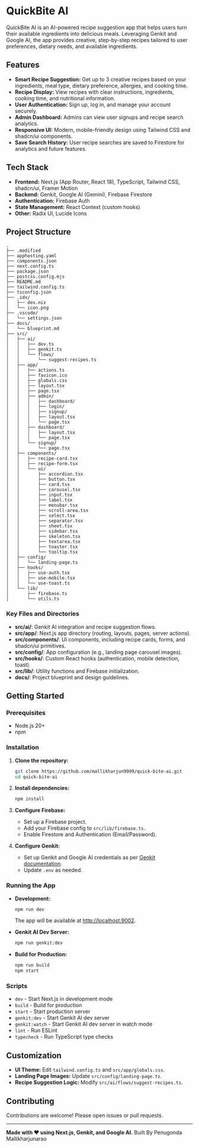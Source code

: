 # QuickBite AI

QuickBite AI is an AI-powered recipe suggestion app that helps users turn their available ingredients into delicious meals. Leveraging Genkit and Google AI, the app provides creative, step-by-step recipes tailored to user preferences, dietary needs, and available ingredients.

## Features

- **Smart Recipe Suggestion:** Get up to 3 creative recipes based on your ingredients, meal type, dietary preference, allergies, and cooking time.
- **Recipe Display:** View recipes with clear instructions, ingredients, cooking time, and nutritional information.
- **User Authentication:** Sign up, log in, and manage your account securely.
- **Admin Dashboard:** Admins can view user signups and recipe search analytics.
- **Responsive UI:** Modern, mobile-friendly design using Tailwind CSS and shadcn/ui components.
- **Save Search History:** User recipe searches are saved to Firestore for analytics and future features.

## Tech Stack

- **Frontend:** Next.js (App Router, React 18), TypeScript, Tailwind CSS, shadcn/ui, Framer Motion
- **Backend:** Genkit, Google AI (Gemini), Firebase Firestore
- **Authentication:** Firebase Auth
- **State Management:** React Context (custom hooks)
- **Other:** Radix UI, Lucide Icons

## Project Structure

```
.
├── .modified
├── apphosting.yaml
├── components.json
├── next.config.ts
├── package.json
├── postcss.config.mjs
├── README.md
├── tailwind.config.ts
├── tsconfig.json
├── .idx/
│   ├── dev.nix
│   └── icon.png
├── .vscode/
│   └── settings.json
├── docs/
│   └── blueprint.md
├── src/
│   ├── ai/
│   │   ├── dev.ts
│   │   ├── genkit.ts
│   │   └── flows/
│   │       └── suggest-recipes.ts
│   ├── app/
│   │   ├── actions.ts
│   │   ├── favicon.ico
│   │   ├── globals.css
│   │   ├── layout.tsx
│   │   ├── page.tsx
│   │   ├── admin/
│   │   │   ├── dashboard/
│   │   │   ├── login/
│   │   │   ├── signup/
│   │   │   ├── layout.tsx
│   │   │   └── page.tsx
│   │   ├── dashboard/
│   │   │   ├── layout.tsx
│   │   │   └── page.tsx
│   │   └── signup/
│   │       └── page.tsx
│   ├── components/
│   │   ├── recipe-card.tsx
│   │   ├── recipe-form.tsx
│   │   └── ui/
│   │       ├── accordion.tsx
│   │       ├── button.tsx
│   │       ├── card.tsx
│   │       ├── carousel.tsx
│   │       ├── input.tsx
│   │       ├── label.tsx
│   │       ├── menubar.tsx
│   │       ├── scroll-area.tsx
│   │       ├── select.tsx
│   │       ├── separator.tsx
│   │       ├── sheet.tsx
│   │       ├── sidebar.tsx
│   │       ├── skeleton.tsx
│   │       ├── textarea.tsx
│   │       ├── toaster.tsx
│   │       └── tooltip.tsx
│   ├── config/
│   │   └── landing-page.ts
│   ├── hooks/
│   │   ├── use-auth.tsx
│   │   ├── use-mobile.tsx
│   │   └── use-toast.ts
│   └── lib/
│       ├── firebase.ts
│       └── utils.ts
```

### Key Files and Directories

- **src/ai/**: Genkit AI integration and recipe suggestion flows.
- **src/app/**: Next.js app directory (routing, layouts, pages, server actions).
- **src/components/**: UI components, including recipe cards, forms, and shadcn/ui primitives.
- **src/config/**: App configuration (e.g., landing page carousel images).
- **src/hooks/**: Custom React hooks (authentication, mobile detection, toast).
- **src/lib/**: Utility functions and Firebase initialization.
- **docs/**: Project blueprint and design guidelines.

## Getting Started

### Prerequisites

- Node.js 20+
- npm

### Installation

1. **Clone the repository:**
   ```sh
   git clone https://github.com/mallikharjun9999/quick-bite-ai.git
   cd quick-bite-ai
   ```

2. **Install dependencies:**
   ```sh
   npm install
   ```

3. **Configure Firebase:**
   - Set up a Firebase project.
   - Add your Firebase config to `src/lib/firebase.ts`.
   - Enable Firestore and Authentication (Email/Password).

4. **Configure Genkit:**
   - Set up Genkit and Google AI credentials as per [Genkit documentation](https://github.com/genkit-dev/genkit).
   - Update `.env` as needed.

### Running the App

- **Development:**
  ```sh
  npm run dev
  ```
  The app will be available at [http://localhost:9002](http://localhost:9002).

- **Genkit AI Dev Server:**
  ```sh
  npm run genkit:dev
  ```

- **Build for Production:**
  ```sh
  npm run build
  npm start
  ```

### Scripts

- `dev` - Start Next.js in development mode
- `build` - Build for production
- `start` - Start production server
- `genkit:dev` - Start Genkit AI dev server
- `genkit:watch` - Start Genkit AI dev server in watch mode
- `lint` - Run ESLint
- `typecheck` - Run TypeScript type checks

## Customization

- **UI Theme:** Edit `tailwind.config.ts` and `src/app/globals.css`.
- **Landing Page Images:** Update `src/config/landing-page.ts`.
- **Recipe Suggestion Logic:** Modify `src/ai/flows/suggest-recipes.ts`.

## Contributing

Contributions are welcome! Please open issues or pull requests.



---

**Made with ❤️ using Next.js, Genkit, and Google AI.**
Built By Penugonda Mallikharjunarao